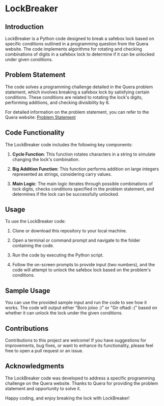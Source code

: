 # LockBreaker

## Introduction

LockBreaker is a Python code designed to break a safebox lock based on specific conditions outlined in a programming question from the Quera website. The code implements algorithms for rotating and checking combinations of digits in a safebox lock to determine if it can be unlocked under given conditions.

## Problem Statement

The code solves a programming challenge detailed in the Quera problem statement, which involves breaking a safebox lock by satisfying certain conditions. These conditions are related to rotating the lock's digits, performing additions, and checking divisibility by 6.

For detailed information on the problem statement, you can refer to the Quera website: [Problem Statement](https://quera.org/problemset/123801/)

## Code Functionality

The LockBreaker code includes the following key components:

1. **Cycle Function**: This function rotates characters in a string to simulate changing the lock's combination.

2. **Big Addition Function**: This function performs addition on large integers represented as strings, considering carry values.

3. **Main Logic**: The main logic iterates through possible combinations of lock digits, checks conditions specified in the problem statement, and determines if the lock can be successfully unlocked.

## Usage

To use the LockBreaker code:

1. Clone or download this repository to your local machine.

2. Open a terminal or command prompt and navigate to the folder containing the code.

3. Run the code by executing the Python script.

4. Follow the on-screen prompts to provide input (two numbers), and the code will attempt to unlock the safebox lock based on the problem's conditions.

## Sample Usage

You can use the provided sample input and run the code to see how it works. The code will output either "Boro joloo :)" or "Gir oftadi :(" based on whether it can unlock the lock under the given conditions.

## Contributions

Contributions to this project are welcome! If you have suggestions for improvements, bug fixes, or want to enhance its functionality, please feel free to open a pull request or an issue.

## Acknowledgments

The LockBreaker code was developed to address a specific programming challenge on the Quera website. Thanks to Quera for providing the problem statement and opportunity to solve it.

Happy coding, and enjoy breaking the lock with LockBreaker!
